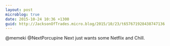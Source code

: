 ```yaml
---
layout: post
microblog: true
date: 2015-10-24 10:36 +1300
guid: http://JacksonOfTrades.micro.blog/2015/10/23/t657671928438747136.html
---
```

@memeki @NextPorcupine Next just wants some Netflix and Chill.
